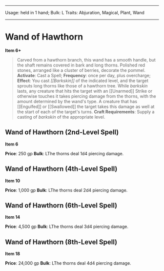 
---
Usage: held in 1 hand;
Bulk: L
Traits: Abjuration, Magical, Plant, Wand

---

# Wand of Hawthorn

**Item 6+**

> Carved from a hawthorn branch, this wand has a smooth handle, but the shaft remains covered in bark and long thorns. Polished red stones, arranged like a cluster of berries, decorate the pommel.
**Activate**: Cast a Spell;
**Frequency**: once per day, plus overcharge;
**Effect**: You cast *[[Barkskin]]* of the indicated level, and the target sprouts long thorns like those of a hawthorn tree. While *barkskin* lasts, any creature that hits the target with an [[Unarmed]] Strike or otherwise touches it takes piercing damage from the thorns, with the amount determined by the wand's type. A creature that has [[Engulfed]] or [[Swallowed]] the target takes this damage as well at the start of each of the target's turns.
**Craft Requirements**: Supply a casting of *barkskin* of the appropriate level.

## Wand of Hawthorn (2nd-Level Spell)

**Item 6**

**Price**: 250 gp
**Bulk**: LThe thorns deal 1d4 piercing damage.

## Wand of Hawthorn (4th-Level Spell)

**Item 10**

**Price**: 1,000 gp
**Bulk**: LThe thorns deal 2d4 piercing damage.

## Wand of Hawthorn (6th-Level Spell)

**Item 14**

**Price**: 4,500 gp
**Bulk**: LThe thorns deal 3d4 piercing damage.

## Wand of Hawthorn (8th-Level Spell)

**Item 18**

**Price**: 24,000 gp
**Bulk**: LThe thorns deal 4d4 piercing damage.
